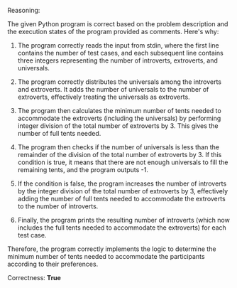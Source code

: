 Reasoning:

The given Python program is correct based on the problem description and the execution states of the program provided as comments. Here's why:

1. The program correctly reads the input from stdin, where the first line contains the number of test cases, and each subsequent line contains three integers representing the number of introverts, extroverts, and universals.

2. The program correctly distributes the universals among the introverts and extroverts. It adds the number of universals to the number of extroverts, effectively treating the universals as extroverts.

3. The program then calculates the minimum number of tents needed to accommodate the extroverts (including the universals) by performing integer division of the total number of extroverts by 3. This gives the number of full tents needed.

4. The program then checks if the number of universals is less than the remainder of the division of the total number of extroverts by 3. If this condition is true, it means that there are not enough universals to fill the remaining tents, and the program outputs -1.

5. If the condition is false, the program increases the number of introverts by the integer division of the total number of extroverts by 3, effectively adding the number of full tents needed to accommodate the extroverts to the number of introverts.

6. Finally, the program prints the resulting number of introverts (which now includes the full tents needed to accommodate the extroverts) for each test case.

Therefore, the program correctly implements the logic to determine the minimum number of tents needed to accommodate the participants according to their preferences.

Correctness: **True**